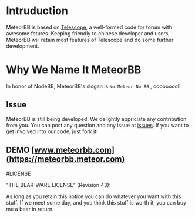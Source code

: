 # Intruduction
MeteorBB is based on [Telescope](https://github.com/TelescopeJS/Telescope), a well-formed code for forum with awesome fetures. Keeping friendly to chinese developer and users, MeteorBB will retain most features of Telescope and do some further development.


# Why We Name It MeteorBB

In honor of NodeBB, MeteorBB's slogan is ` No Meteor No BB ` , coooooool!


## Issue

MeteorBB is still being developed. We delightly appriciate any contribution from you. You can post any question and any issue at [issues](https://github.com/cobola/meteorbb/issues). If you want to get involved into our code, just fork it!




## DEMO [www.meteorbb.com](https://meteorbb.meteor.com)





#LICENSE

"THE BEAR-WARE LICENSE" (Revision 43):

As long as you retain this notice you can do whatever you want with this stuff. If we meet some day, and you think this stuff is worth it, you can buy me a bear in return.
